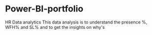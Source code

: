 # Power-BI-portfolio
HR Data analytics
This data analysis is to understand the presence %, WFH% and SL% and to get the insights on why's

